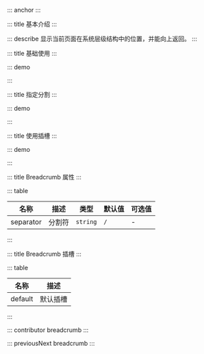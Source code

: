 ::: anchor
:::

::: title 基本介绍
:::

::: describe 显示当前页面在系统层级结构中的位置，并能向上返回。
:::

::: title 基础使用
:::

::: demo

<template>
    <lay-breadcrumb>
        <lay-breadcrumb-item title="工作空间"></lay-breadcrumb-item>
        <lay-breadcrumb-item title="控制台"></lay-breadcrumb-item>
        <lay-breadcrumb-item title="访问量"></lay-breadcrumb-item>
    </lay-breadcrumb>
</template>

<script>
import { ref } from 'vue'

export default {
  setup() {

    return {
    }
  }
}
</script>

:::

::: title 指定分割
:::

::: demo

<template>
    <lay-breadcrumb separator=">">
        <lay-breadcrumb-item title="热门音乐"></lay-breadcrumb-item>
        <lay-breadcrumb-item title="王杰"></lay-breadcrumb-item>
        <lay-breadcrumb-item title="谁明浪子心"></lay-breadcrumb-item>
    </lay-breadcrumb>
</template>

<script>
import { ref } from 'vue'

export default {
  setup() {

    return {
    }
  }
}
</script>

:::

::: title 使用插槽
:::

::: demo

<template>
    <lay-breadcrumb separator="-">
        <lay-breadcrumb-item>今天</lay-breadcrumb-item>
        <lay-breadcrumb-item>有些</lay-breadcrumb-item>
        <lay-breadcrumb-item>不开心</lay-breadcrumb-item>
    </lay-breadcrumb>
</template>

<script>
import { ref } from 'vue'

export default {
  setup() {

    return {
    }
  }
}
</script>

:::

::: title Breadcrumb 属性
:::

::: table

| 名称      | 描述    | 类型     | 默认值 | 可选值 |
| --------- | ------ | -------- | ------ | ------ |
| separator | 分割符  | `string` | `/`    | -      |

:::

::: title Breadcrumb 插槽
:::

::: table

| 名称     | 描述     |
| ------- | -------- |
| default | 默认插槽  |

:::

::: contributor breadcrumb
:::

::: previousNext breadcrumb
:::